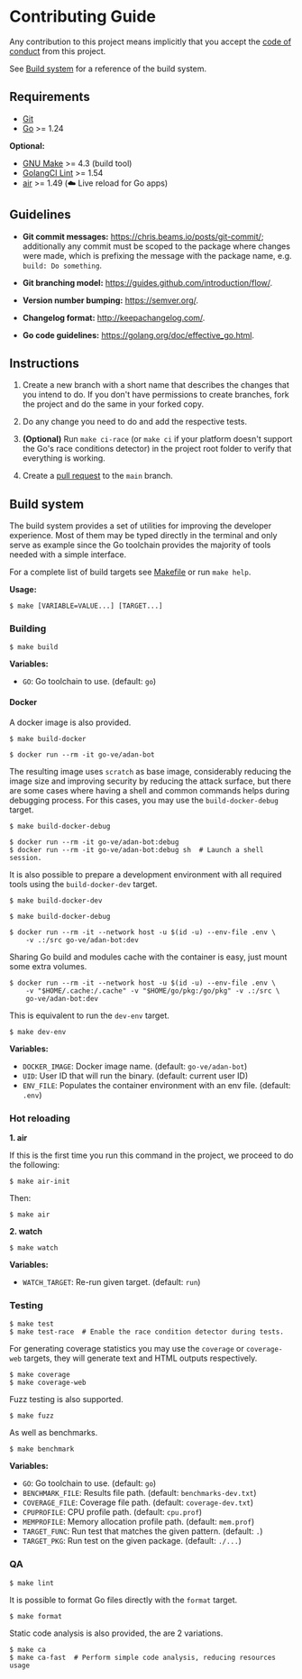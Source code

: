 # Contributing Guide

Any contribution to this project means implicitly that you accept the
[code of conduct](CODE_OF_CONDUCT.md) from this project.

See [Build system](#build-system) for a reference of the build system.

## Requirements

- [Git][]
- [Go][] >= 1.24

[Git]: https://git-scm.com/
[Go]: https://golang.org/dl/

**Optional:**
- [GNU Make][] >= 4.3 (build tool)
- [GolangCI Lint][] >= 1.54
- [air][] >= 1.49 (☁️ Live reload for Go apps)

[GolangCI Lint]: https://github.com/golangci/golangci-lint/releases
[GNU Make]: https://www.gnu.org/software/make/
[reflex]: https://github.com/cespare/reflex
[air]: https://github.com/cosmtrek/air/

## Guidelines

- **Git commit messages:** <https://chris.beams.io/posts/git-commit/>;
  additionally any commit must be scoped to the package where changes were
  made, which is prefixing the message with the package name, e.g.
  `build: Do something`.

- **Git branching model:** <https://guides.github.com/introduction/flow/>.

- **Version number bumping:** <https://semver.org/>.

- **Changelog format:** <http://keepachangelog.com/>.

- **Go code guidelines:** <https://golang.org/doc/effective_go.html>.

## Instructions

1. Create a new branch with a short name that describes the changes that you
   intend to do. If you don't have permissions to create branches, fork the
   project and do the same in your forked copy.

2. Do any change you need to do and add the respective tests.

3. **(Optional)** Run `make ci-race` (or `make ci` if your platform doesn't
   support the Go's race conditions detector) in the project root folder to
   verify that everything is working.

4. Create a [pull request][] to the `main` branch.

[pull request]: https://github.com/Golang-Venezuela/adan-bot/compare

## Build system

The build system provides a set of utilities for improving the developer
experience. Most of them may be typed directly in the terminal and only serve
as example since the Go toolchain provides the majority of tools needed with
a simple interface.

For a complete list of build targets see [Makefile](Makefile) or run `make help`.

**Usage:**

```shell-session
$ make [VARIABLE=VALUE...] [TARGET...]
```

### Building

```shell-session
$ make build
```

**Variables:**

- `GO`: Go toolchain to use. (default: `go`)

#### Docker

A docker image is also provided.

```shell-session
$ make build-docker
```

```shell-session
$ docker run --rm -it go-ve/adan-bot
```

The resulting image uses `scratch` as base image, considerably reducing the
image size and improving security by reducing the attack surface, but there are
some cases where having a shell and common commands helps during debugging
process. For this cases, you may use the `build-docker-debug` target.

```shell-session
$ make build-docker-debug
```

```shell-session
$ docker run --rm -it go-ve/adan-bot:debug
$ docker run --rm -it go-ve/adan-bot:debug sh  # Launch a shell session.
```

It is also possible to prepare a development environment with all required
tools using the `build-docker-dev` target.

```shell-session
$ make build-docker-dev
```

```shell-session
$ make build-docker-debug
```

```shell-session
$ docker run --rm -it --network host -u $(id -u) --env-file .env \
    -v .:/src go-ve/adan-bot:dev
```

Sharing Go build and modules cache with the container is easy, just mount some
extra volumes.

```shell-session
$ docker run --rm -it --network host -u $(id -u) --env-file .env \
    -v "$HOME/.cache:/.cache" -v "$HOME/go/pkg:/go/pkg" -v .:/src \
    go-ve/adan-bot:dev
```

This is equivalent to run the `dev-env` target.

```shell-session
$ make dev-env
```

**Variables:**

- `DOCKER_IMAGE`: Docker image name. (default: `go-ve/adan-bot`)
- `UID`: User ID that will run the binary. (default: current user ID)
- `ENV_FILE`: Populates the container environment with an env file. (default:
  `.env`)

### Hot reloading
**1. air**
   
If this is the first time you run this command in the project, we proceed to do the following:
```shell-session
$ make air-init
```
Then:
```shell-session
$ make air
```

**2. watch**
```shell-session
$ make watch
```
**Variables:**

- `WATCH_TARGET`: Re-run given target. (default: `run`)

### Testing

```shell-session
$ make test
$ make test-race  # Enable the race condition detector during tests.
```

For generating coverage statistics you may use the `coverage` or `coverage-web`
targets, they will generate text and HTML outputs respectively.

```shell-session
$ make coverage
$ make coverage-web
```

Fuzz testing is also supported.

```shell-session
$ make fuzz
```

As well as benchmarks.

```shell-session
$ make benchmark
```

**Variables:**

- `GO`: Go toolchain to use. (default: `go`)
- `BENCHMARK_FILE`: Results file path. (default: `benchmarks-dev.txt`)
- `COVERAGE_FILE`: Coverage file path. (default: `coverage-dev.txt`)
- `CPUPROFILE`: CPU profile path. (default: `cpu.prof`)
- `MEMPROFILE`: Memory allocation profile path. (default: `mem.prof`)
- `TARGET_FUNC`: Run test that matches the given pattern. (default: `.`)
- `TARGET_PKG`: Run test on the given package. (default: `./...`)

### QA

```shell-session
$ make lint
```

It is possible to format Go files directly with the `format` target.

```shell-session
$ make format
```

Static code analysis is also provided, the are 2 variations.

```shell-session
$ make ca
$ make ca-fast  # Perform simple code analysis, reducing resources usage
```
